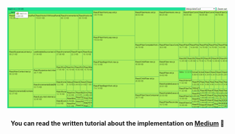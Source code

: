 <h1 align="center">
    <img src="treemap.gif" alt="Treemap created with D3.js" />
</h1>
<h4 align="center">You can read the written tutorial about the implementation on <strong><a href="https://medium.com/javascript-in-plain-english/how-to-make-stunning-data-visualizations-with-d3-js-93a588600b45">Medium</a></strong> 🌲</h4>
